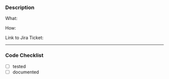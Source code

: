 
### Description
What:

How:

Link to Jira Ticket: 

---

### Code Checklist
- [ ] tested
- [ ] documented
